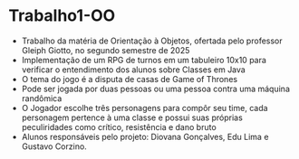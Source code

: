# Trabalho1-OO

- Trabalho da matéria de Orientação à Objetos, ofertada pelo professor Gleiph Giotto, no segundo semestre de 2025
- Implementação de um RPG de turnos em um tabuleiro 10x10 para verificar o entendimento dos alunos sobre Classes em Java
- O tema do jogo é a disputa de casas de Game of Thrones
- Pode ser jogada por duas pessoas ou uma pessoa contra uma máquina randômica
- O Jogador escolhe três personagens para compôr seu time, cada personagem pertence à uma classe e possui suas próprias peculiridades como crítico, resistência e dano bruto
- Alunos responsáveis pelo projeto: Diovana Gonçalves, Edu Lima e Gustavo Corzino.